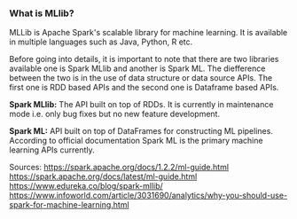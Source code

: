 ### What is MLlib?
MLLib is Apache Spark's scalable library for machine learning. It is available in multiple languages such as Java, Python, R etc.

Before going into details, it is important to note that there are two libraries available one is Spark MLlib and another is Spark ML.
The diefference between the two is in the use of data structure or data source APIs. The first one is RDD based APIs and the second one
is Dataframe based APIs. 

**Spark MLlib:**  The API built on top of RDDs. It is currently in maintenance mode i.e. only bug fixes but no new feature development.

**Spark ML:** API built on top of DataFrames for constructing ML pipelines. According to official documentation Spark ML is the primary machine
learning APIs currently.







Sources:
https://spark.apache.org/docs/1.2.2/ml-guide.html
https://spark.apache.org/docs/latest/ml-guide.html
https://www.edureka.co/blog/spark-mllib/
https://www.infoworld.com/article/3031690/analytics/why-you-should-use-spark-for-machine-learning.html

